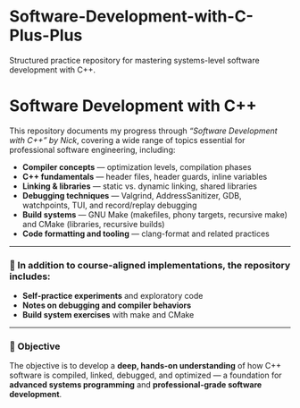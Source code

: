 # Software-Development-with-C-Plus-Plus
Structured practice repository for mastering systems-level software development with C++.

# Software Development with C++

This repository documents my progress through *“Software Development with C++” by Nick*, covering a wide range of topics essential for professional software engineering, including:

- **Compiler concepts** — optimization levels, compilation phases  
- **C++ fundamentals** — header files, header guards, inline variables  
- **Linking & libraries** — static vs. dynamic linking, shared libraries  
- **Debugging techniques** — Valgrind, AddressSanitizer, GDB, watchpoints, TUI, and record/replay debugging  
- **Build systems** — GNU Make (makefiles, phony targets, recursive make) and CMake (libraries, recursive builds)  
- **Code formatting and tooling** — clang-format and related practices  

---

### 📌 In addition to course-aligned implementations, the repository includes:
- **Self-practice experiments** and exploratory code  
- **Notes on debugging and compiler behaviors**  
- **Build system exercises** with make and CMake  

---

### 🎯 Objective
The objective is to develop a **deep, hands-on understanding** of how C++ software is compiled, linked, debugged, and optimized — a foundation for **advanced systems programming** and **professional-grade software development**.
